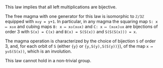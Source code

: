 This law implies that all left multiplications are bijective.

The free magma with one generator for this law is isomorphic to `ℤ/3ℤ` equipped with `x◇y = y+1`.  In particular, in any magma the squaring map `S: x ↦ x◇x` and cubing maps `B: x ↦ x◇(x◇x)` and `C: x ↦ (x◇x)◇x` are bijections of order 3 with `S(x) = C(x)` and `B(x) = S(S(x))` and `S(S(S(x))) = x`.

The magma operation is characterized by the choice of bijection `S` of order 3, and, for each orbit of `S` (either `{y}` or `{y,S(y),S(S(y))}`), of the map `x ↦ y◇S(S(x))`, which is an involution.

This law cannot hold in a non-trivial group.
